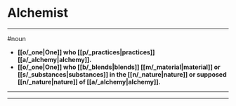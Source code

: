 # Alchemist
---
#noun
- **[[o/_one|One]] who [[p/_practices|practices]] [[a/_alchemy|alchemy]].**
- **[[o/_one|One]] who [[b/_blends|blends]] [[m/_material|material]] or [[s/_substances|substances]] in the [[n/_nature|nature]] or supposed [[n/_nature|nature]] of [[a/_alchemy|alchemy]].**
---
---
